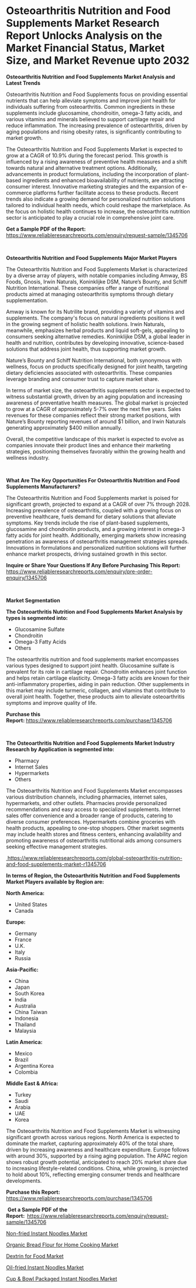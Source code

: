 <p><h1>Osteoarthritis Nutrition and Food Supplements Market Research Report Unlocks Analysis on the Market Financial Status, Market Size, and Market Revenue upto 2032</h1></p><p><strong>Osteoarthritis Nutrition and Food Supplements Market Analysis and Latest Trends</strong></p>
<p><p>Osteoarthritis Nutrition and Food Supplements focus on providing essential nutrients that can help alleviate symptoms and improve joint health for individuals suffering from osteoarthritis. Common ingredients in these supplements include glucosamine, chondroitin, omega-3 fatty acids, and various vitamins and minerals believed to support cartilage repair and reduce inflammation. The increasing prevalence of osteoarthritis, driven by aging populations and rising obesity rates, is significantly contributing to market growth.</p><p>The Osteoarthritis Nutrition and Food Supplements Market is expected to grow at a CAGR of 10.9% during the forecast period. This growth is influenced by a rising awareness of preventive health measures and a shift towards natural and alternative treatment options. Additionally, advancements in product formulations, including the incorporation of plant-based ingredients and enhanced bioavailability of nutrients, are attracting consumer interest. Innovative marketing strategies and the expansion of e-commerce platforms further facilitate access to these products. Recent trends also indicate a growing demand for personalized nutrition solutions tailored to individual health needs, which could reshape the marketplace. As the focus on holistic health continues to increase, the osteoarthritis nutrition sector is anticipated to play a crucial role in comprehensive joint care.</p></p>
<p><strong>Get a Sample PDF of the Report:&nbsp;</strong> <a href="https://www.reliableresearchreports.com/enquiry/request-sample/1345706?utm_campaign=36&utm_medium=2&utm_source=Github&utm_content=ia&utm_term=07042025&utm_id=osteoarthritis-nutrition-and-food-supplements">https://www.reliableresearchreports.com/enquiry/request-sample/1345706</a></p>
<p>&nbsp;</p>
<p><strong>Osteoarthritis Nutrition and Food Supplements Major Market Players</strong></p>
<p><p>The Osteoarthritis Nutrition and Food Supplements Market is characterized by a diverse array of players, with notable companies including Amway, BS Foods, Gnosis, Irwin Naturals, Koninklijke DSM, Nature’s Bounty, and Schiff Nutrition International. These companies offer a range of nutritional products aimed at managing osteoarthritis symptoms through dietary supplementation.</p><p>Amway is known for its Nutrilite brand, providing a variety of vitamins and supplements. The company's focus on natural ingredients positions it well in the growing segment of holistic health solutions. Irwin Naturals, meanwhile, emphasizes herbal products and liquid soft-gels, appealing to consumers seeking alternative remedies. Koninklijke DSM, a global leader in health and nutrition, contributes by developing innovative, science-based solutions that address joint health, thus supporting market growth.</p><p>Nature’s Bounty and Schiff Nutrition International, both synonymous with wellness, focus on products specifically designed for joint health, targeting dietary deficiencies associated with osteoarthritis. These companies leverage branding and consumer trust to capture market share.</p><p>In terms of market size, the osteoarthritis supplements sector is expected to witness substantial growth, driven by an aging population and increasing awareness of preventative health measures. The global market is projected to grow at a CAGR of approximately 5-7% over the next five years. Sales revenues for these companies reflect their strong market positions, with Nature’s Bounty reporting revenues of around $1 billion, and Irwin Naturals generating approximately $400 million annually.</p><p>Overall, the competitive landscape of this market is expected to evolve as companies innovate their product lines and enhance their marketing strategies, positioning themselves favorably within the growing health and wellness industry.</p></p>
<p>&nbsp;</p>
<p><strong>What Are The Key Opportunities For Osteoarthritis Nutrition and Food Supplements Manufacturers?</strong></p>
<p><p>The Osteoarthritis Nutrition and Food Supplements market is poised for significant growth, projected to expand at a CAGR of over 7% through 2028. Increasing prevalence of osteoarthritis, coupled with a growing focus on preventive healthcare, fuels demand for dietary solutions that alleviate symptoms. Key trends include the rise of plant-based supplements, glucosamine and chondroitin products, and a growing interest in omega-3 fatty acids for joint health. Additionally, emerging markets show increasing penetration as awareness of osteoarthritis management strategies spreads. Innovations in formulations and personalized nutrition solutions will further enhance market prospects, driving sustained growth in this sector.</p></p>
<p><strong>Inquire or Share Your Questions If Any Before Purchasing This Report:</strong> <a href="https://www.reliableresearchreports.com/enquiry/pre-order-enquiry/1345706?utm_campaign=36&utm_medium=2&utm_source=Github&utm_content=ia&utm_term=07042025&utm_id=osteoarthritis-nutrition-and-food-supplements">https://www.reliableresearchreports.com/enquiry/pre-order-enquiry/1345706</a></p>
<p>&nbsp;</p>
<p><strong>Market Segmentation</strong></p>
<p><strong>The Osteoarthritis Nutrition and Food Supplements Market Analysis by types is segmented into:</strong></p>
<p><ul><li>Glucosamine Sulfate</li><li>Chondroitin</li><li>Omega-3 Fatty Acids</li><li>Others</li></ul></p>
<p><p>The osteoarthritis nutrition and food supplements market encompasses various types designed to support joint health. Glucosamine sulfate is prevalent for its role in cartilage repair. Chondroitin enhances joint function and helps retain cartilage elasticity. Omega-3 fatty acids are known for their anti-inflammatory properties, aiding in pain reduction. Other supplements in this market may include turmeric, collagen, and vitamins that contribute to overall joint health. Together, these products aim to alleviate osteoarthritis symptoms and improve quality of life.</p></p>
<p><strong>Purchase this Report:&nbsp;</strong><a href="https://www.reliableresearchreports.com/purchase/1345706?utm_campaign=36&utm_medium=2&utm_source=Github&utm_content=ia&utm_term=07042025&utm_id=osteoarthritis-nutrition-and-food-supplements">https://www.reliableresearchreports.com/purchase/1345706</a></p>
<p>&nbsp;</p>
<p><strong>The Osteoarthritis Nutrition and Food Supplements Market Industry Research by Application is segmented into:</strong></p>
<p><ul><li>Pharmacy</li><li>Internet Sales</li><li>Hypermarkets</li><li>Others</li></ul></p>
<p><p>The Osteoarthritis Nutrition and Food Supplements Market encompasses various distribution channels, including pharmacies, internet sales, hypermarkets, and other outlets. Pharmacies provide personalized recommendations and easy access to specialized supplements. Internet sales offer convenience and a broader range of products, catering to diverse consumer preferences. Hypermarkets combine groceries with health products, appealing to one-stop shoppers. Other market segments may include health stores and fitness centers, enhancing availability and promoting awareness of osteoarthritis nutritional aids among consumers seeking effective management strategies.</p></p>
<p><a href="https://www.reliableresearchreports.com/global-osteoarthritis-nutrition-and-food-supplements-market-r1345706?utm_campaign=36&utm_medium=2&utm_source=Github&utm_content=ia&utm_term=07042025&utm_id=osteoarthritis-nutrition-and-food-supplements">&nbsp;https://www.reliableresearchreports.com/global-osteoarthritis-nutrition-and-food-supplements-market-r1345706</a></p>
<p><strong>In terms of Region, the Osteoarthritis Nutrition and Food Supplements Market Players available by Region are:</strong></p>
<p>
    <p> <strong> North America: </strong>
        <ul>
            <li>United States</li>
            <li>Canada</li>
        </ul>
        </p> 
    <p> <strong> Europe: </strong>
        <ul>
            <li>Germany</li>
            <li>France</li>
            <li>U.K.</li>
            <li>Italy</li>
            <li>Russia</li>
        </ul>
        </p> 
    <p> <strong> Asia-Pacific: </strong>
        <ul>
            <li>China</li>
            <li>Japan</li>
            <li>South Korea</li>
            <li>India</li>
            <li>Australia</li>
            <li>China Taiwan</li>
            <li>Indonesia</li>
            <li>Thailand</li>
            <li>Malaysia</li>
        </ul>
        </p> 
    <p> <strong> Latin America: </strong>
        <ul>
            <li>Mexico</li>
            <li>Brazil</li>
            <li>Argentina Korea</li>
            <li>Colombia</li>
        </ul>
        </p> 
    <p> <strong> Middle East & Africa: </strong>
        <ul>
            <li>Turkey</li>
            <li>Saudi</li>
            <li>Arabia</li>
            <li>UAE</li>
            <li>Korea</li>
        </ul>
    </p>
    </p>
<p><p>The Osteoarthritis Nutrition and Food Supplements Market is witnessing significant growth across various regions. North America is expected to dominate the market, capturing approximately 40% of the total share, driven by increasing awareness and healthcare expenditure. Europe follows with around 30%, supported by a rising aging population. The APAC region shows robust growth potential, anticipated to reach 20% market share due to increasing lifestyle-related conditions. China, while growing, is projected to hold about 10%, reflecting emerging consumer trends and healthcare developments.</p></p>
<p><strong>Purchase this Report: </strong><a href="https://www.reliableresearchreports.com/purchase/1345706?utm_campaign=36&utm_medium=2&utm_source=Github&utm_content=ia&utm_term=07042025&utm_id=osteoarthritis-nutrition-and-food-supplements">https://www.reliableresearchreports.com/purchase/1345706</a></p>
<p>&nbsp;<strong>Get a Sample PDF of the Report:&nbsp;&nbsp;</strong><a href="https://www.reliableresearchreports.com/enquiry/request-sample/1345706?utm_campaign=36&utm_medium=2&utm_source=Github&utm_content=ia&utm_term=07042025&utm_id=osteoarthritis-nutrition-and-food-supplements">https://www.reliableresearchreports.com/enquiry/request-sample/1345706</a></p>
<p><strong></strong></p>
<p><p><a href="https://github.com/boudykodumi/Market-Research-Report-List-1/blob/main/non-fried-instant-noodles-market.md?utm_campaign=36&utm_medium=2&utm_source=Github&utm_content=ia&utm_term=07042025&utm_id=osteoarthritis-nutrition-and-food-supplements">Non-fried Instant Noodles Market</a></p><p><a href="https://github.com/ummulmzu/Market-Research-Report-List-1/blob/main/organic-bread-flour-for-home-cooking-market.md?utm_campaign=36&utm_medium=2&utm_source=Github&utm_content=ia&utm_term=07042025&utm_id=osteoarthritis-nutrition-and-food-supplements">Organic Bread Flour for Home Cooking Market</a></p><p><a href="https://github.com/nwokechock6s/Market-Research-Report-List-1/blob/main/dextrin-for-food-market.md?utm_campaign=36&utm_medium=2&utm_source=Github&utm_content=ia&utm_term=07042025&utm_id=osteoarthritis-nutrition-and-food-supplements">Dextrin for Food Market</a></p><p><a href="https://github.com/aiamekar/Market-Research-Report-List-1/blob/main/oil-fried-instant-noodles-market.md?utm_campaign=36&utm_medium=2&utm_source=Github&utm_content=ia&utm_term=07042025&utm_id=osteoarthritis-nutrition-and-food-supplements">Oil-fried Instant Noodles Market</a></p><p><a href="https://github.com/vsiljgestel/Market-Research-Report-List-1/blob/main/cup-bowl-packaged-instant-noodles-market.md?utm_campaign=36&utm_medium=2&utm_source=Github&utm_content=ia&utm_term=07042025&utm_id=osteoarthritis-nutrition-and-food-supplements">Cup & Bowl Packaged Instant Noodles Market</a></p></p>